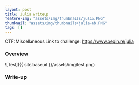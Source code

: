 ```yaml
---
layout: post
title: Julia writeup
feature-img: "assets/img/thumbnails/julia.PNG"
thumbnail: "assets/img/thumbnails/julia-nb.PNG"
tags: []
---
```


CTF: Miscellaneous
Link to challenge: https://www.begin.re/julia

### Overview

![Test]({{ site.baseurl }}/assets/img/test.png)

### Write-up
